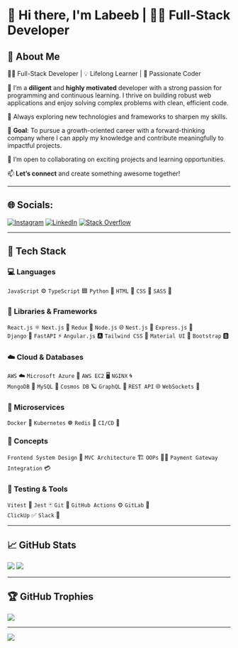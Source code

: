 # 👋 Hi there, I'm Labeeb | 👨‍💻 Full-Stack Developer

## 💫 About Me

👨‍💻 Full-Stack Developer | 💡 Lifelong Learner | 🚀 Passionate Coder

🎯 I’m a **diligent** and **highly motivated** developer with a strong passion for programming and continuous learning. I thrive on building robust web applications and enjoy solving complex problems with clean, efficient code.

🌱 Always exploring new technologies and frameworks to sharpen my skills.

📌 **Goal**: To pursue a growth-oriented career with a forward-thinking company where I can apply my knowledge and contribute meaningfully to impactful projects.

🤝 I’m open to collaborating on exciting projects and learning opportunities.

📫 **Let’s connect** and create something awesome together!

---


## 🌐 Socials:
[![Instagram](https://img.shields.io/badge/Instagram-%23E4405F.svg?logo=Instagram&logoColor=white)](https://instagram.com/lab___eeb_) [![LinkedIn](https://img.shields.io/badge/LinkedIn-%230077B5.svg?logo=linkedin&logoColor=white)](https://www.linkedin.com/in/labeebopc) [![Stack Overflow](https://img.shields.io/badge/-Stackoverflow-FE7A16?logo=stack-overflow&logoColor=white)](https://stackoverflow.com/users/18151051)

---

## 🧰 Tech Stack

### 💻 Languages  
`JavaScript` ⚙️ `TypeScript` 🟦 `Python` 🐍 `HTML` 📝 `CSS` 🎨 `SASS` 💅

### 🧱 Libraries & Frameworks  
`React.js` ⚛️ `Next.js` 🚀 `Redux` 🔄 `Node.js` 🌐 `Nest.js` 🧬 `Express.js` 🚂  
`Django` 🐍 `FastAPI` ⚡ `Angular.js` 🅰️ `Tailwind CSS` 🌈 `Material UI` 🎨 `Bootstrap` 🅱️

### ☁️ Cloud & Databases  
`AWS` ☁️ `Microsoft Azure` 🔷 `AWS EC2` 🖥️ `NGINX` 🌀  
`MongoDB` 🍃 `MySQL` 🐬 `Cosmos DB` 🪐 `GraphQL` 🔗 `REST API` 🌐 `WebSockets` 📡

### 🧩 Microservices  
`Docker` 🐳 `Kubernetes` ☸️ `Redis` 🔴 `CI/CD` 🔁

### 🧠 Concepts  
`Frontend System Design` 🧱 `MVC Architecture` 🏗️ `OOPs` 👨‍🏫 `Payment Gateway Integration` 💳

### 🧪 Testing & Tools  
`Vitest` 🧪 `Jest` 🃏 `Git` 🔧 `GitHub Actions` ⚙️ `GitLab` 🦊  
`ClickUp` ✅ `Slack` 💬

---

## 📈 GitHub Stats
![](https://github-readme-streak-stats.herokuapp.com/?user=Labeebopc&theme=dark&hide_border=false)
![](https://github-readme-stats.vercel.app/api/top-langs/?username=Labeebopc&theme=dark&hide_border=false&include_all_commits=true&count_private=false&layout=compact)

---

## 🏆 GitHub Trophies
![](https://github-profile-trophy.vercel.app/?username=Labeebopc&theme=radical&no-frame=false&no-bg=true&margin-w=4)


---
[![](https://visitcount.itsvg.in/api?id=Labeebopc&icon=0&color=0)](https://visitcount.itsvg.in)
